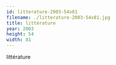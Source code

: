 ```yaml
---
id: litterature-2003-54x81
filename: ./litterature-2003-54x81.jpg
title: littérature
year: 2003
height: 54
width: 81
---
```


littérature
